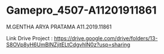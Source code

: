 # Gamepro_4507-A11201911861
M.GENTHA ARYA PRATAMA
A11.2019.11861

Link Drive Project :
https://drive.google.com/drive/folders/13-S8OVp8yH6UmBlNZjitELtCdgvhlN0z?usp=sharing

